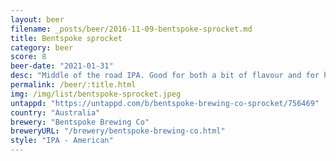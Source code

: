 ```yaml
---
layout: beer
filename: _posts/beer/2016-11-09-bentspoke-sprocket.md
title: Bentspoke sprocket
category: beer
score: 8
beer-date: "2021-01-31"
desc: "Middle of the road IPA. Good for both a bit of flavour and for having a few of them"
permalink: /beer/:title.html
img: /img/list/bentspoke-sprocket.jpeg
untappd: "https://untappd.com/b/bentspoke-brewing-co-sprocket/756469"
country: "Australia"
brewery: "Bentspoke Brewing Co"
breweryURL: "/brewery/bentspoke-brewing-co.html"
style: "IPA - American"
---
```

